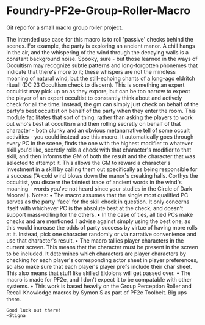 # Foundry-PF2e-Group-Roller-Macro
Git repo for a small macro group roller project.

The intended use case for this macro is to roll 'passive' checks behind the scenes. For example, the party is exploring an ancient manor. A chill hangs in the air, and the whispering of the wind through the decaying walls is a constant background noise. Spooky, sure - but those learned in the ways of Occultism may recognize subtle patterns and long-forgotten phonemes that indicate that there's more to it; these whispers are not the mindless moaning of natural wind, but the still-echoing chants of a long-ago eldritch ritual! (DC 23 Occultism check to discern).
This is something an expert occultist may pick up on as they expore, but can be too narrow to expect the player of an expert occultist to constantly think about and actively check for all the time. Instead, the gm can simply just check on behalf of the party's best occultist on behalf of the party when they enter the room. This module facilitates that sort of thing; rather than asking the players to work out who's best at occultism and then rolling secretly on behalf of that character - both clunky and an obvious metanarrative tell of some occult activities - you could instead use this macro.
It automatically goes through every PC in the scene, finds the one with the highest modifier to whatever skill you'd like, secretly rolls a check with that character's modifier to that skill, and then informs the GM of both the result and the character that was selected to attempt it. This allows the GM to reward a character's investment in a skill by calling them out specifically as being responsible for a success ('A cold wind blows down the manor's creaking halls. Corthys the occultist, you discern the faintest trace of ancient words in the wind's moaning - words you've not heard since your studies in the Circle of Dark Moons!').
Notes:
    • The macro assumes that the single most qualified PC serves as the party 'face' for the skill check in question. It only concerns itself with whichever PC is the absolute best at the check, and doesn't support mass-rolling for the others.
    • In the case of ties, all tied PCs make checks and are mentioned. I advise against simply using the best one, as this would increase the odds of party success by virtue of having more rolls at it. Instead, pick one character randomly or via narrative convenience and use that character's result.
    • The macro tallies player characters in the current screen. This means that the character must be present in the screen to be included. It determines which characters are player characters by checking for each player's corresponding actor sheet in player preferences, so also make sure that each player's player prefs include their char sheet. This also means that stuff like skilled Eidolons will get passed over.
    • The macro is made for PF2e, and I don't expect it to be compatable with other systems.
    • This work is based heavily on the Group Perception Roller and Recall Knowledge macros by Symon S as part of PF2e Toolbelt. Big ups there.
    
    Good luck out there!
    ~Stigna
